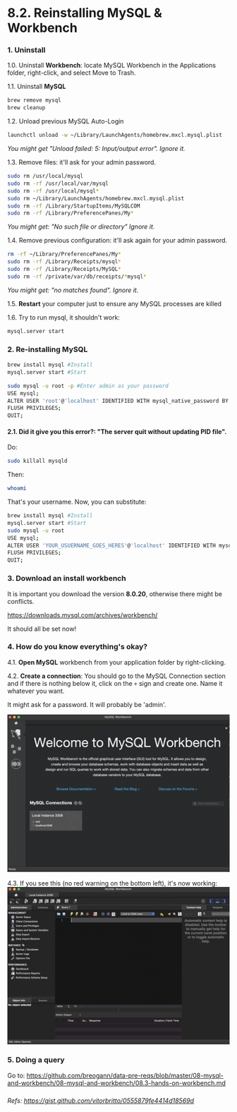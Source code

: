 # 8.2. Reinstalling MySQL & Workbench

### 1. Uninstall

1.0. Uninstall **Workbench**: locate MySQL Workbench in the Applications folder, right-click, and select Move to Trash.


1.1. Uninstall **MySQL**
```bash
brew remove mysql
brew cleanup
```

1.2. Unload previous MySQL Auto-Login
```bash
launchctl unload -w ~/Library/LaunchAgents/homebrew.mxcl.mysql.plist
```

_You might get "Unload failed: 5: Input/output error". Ignore it._

1.3. Remove files: it'll ask for your admin password.
```bash
sudo rm /usr/local/mysql
sudo rm -rf /usr/local/var/mysql
sudo rm -rf /usr/local/mysql*
sudo rm ~/Library/LaunchAgents/homebrew.mxcl.mysql.plist
sudo rm -rf /Library/StartupItems/MySQLCOM
sudo rm -rf /Library/PreferencePanes/My*
```

_You might get: "No such file or directory" Ignore it._

1.4. Remove previous configuration: it'll ask again for your admin password.
```bash
rm -rf ~/Library/PreferencePanes/My*
sudo rm -rf /Library/Receipts/mysql*
sudo rm -rf /Library/Receipts/MySQL*
sudo rm -rf /private/var/db/receipts/*mysql*
```
_You might get: "no matches found". Ignore it._

1.5. **Restart** your computer just to ensure any MySQL processes are killed

1.6. Try to run mysql, it shouldn't work: 
```bash
mysql.server start
```


### 2. Re-installing MySQL
```bash
brew install mysql #Install
mysql.server start #Start
````
```bash
sudo mysql -u root -p #Enter admin as your password
USE mysql;
ALTER USER 'root'@'localhost' IDENTIFIED WITH mysql_native_password BY 'admin'; #Substitute 'admin' by your password
FLUSH PRIVILEGES;
QUIT;
```

#### 2.1. Did it give you this **error**?: "The server quit without updating PID file".

Do:
```bash
sudo killall mysqld
````
Then:
```bash
whoami
```
That's your username. Now, you can substitute:

```bash
brew install mysql #Install
mysql.server start #Start
sudo mysql -u root
USE mysql;
ALTER USER 'YOUR_USUERNAME_GOES_HERES'@'localhost' IDENTIFIED WITH mysql_native_password BY 'admin';
FLUSH PRIVILEGES;
QUIT;
```
### 3. Download an install workbench
It is important you download the version **8.0.20**, otherwise there might be conflicts.

https://downloads.mysql.com/archives/workbench/

It should all be set now! 


### 4. How do you know everything's okay?

4.1. **Open MySQL** workbench from your application folder by right-clicking. 

4.2. **Create a connection**: You should go to the MySQL Connection section and if there is nothing below it, click on the `+` sign and create one. Name it whatever you want.

It might ask for a password. It will probably be 'admin'.

![creating-connection](../imgs/workbench-connection.png)

4.3. If you see this (no red warning on the bottom left), it's now working:
![workbench_works](../imgs/workbench-works.png)


### 5. Doing a query

Go to: https://github.com/breogann/data-pre-reqs/blob/master/08-mysql-and-workbench/08-mysql-and-workbench/08.3-hands-on-workbench.md
#####

_Refs: https://gist.github.com/vitorbritto/0555879fe4414d18569d_